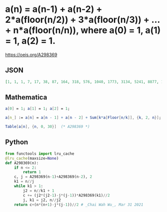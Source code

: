 # a\(n\) \= a\(n\-1\) \+ a\(n\-2\) \+ 2\*a\(floor\(n/2\)\) \+ 3\*a\(floor\(n/3\)\) \+ \.\.\. \+  n\*a\(floor\(n/n\)\), where a\(0\) \= 1, a\(1\) \= 1, a\(2\) \= 1\.
https://oeis.org/A298369
## JSON
```JSON
[1, 1, 1, 7, 17, 38, 87, 164, 318, 576, 1040, 1773, 3134, 5241, 8877, 14728, 24579, 40298, 66585, 108610, 178004, 289717, 472312, 766643, 1247081, 2021980, 3281557, 5316888, 8619474, 13957420, 22611507, 36603571, 59270152, 95931095, 155290091, 251310597]
```
## Mathematica
```Mathematica
a[0] = 1; a[1] = 1; a[2] = 1;
```
```Mathematica
a[n_] := a[n] = a[n - 1] + a[n - 2] + Sum[k*a[Floor[n/k]], {k, 2, n}];
```
```Mathematica
Table[a[n], {n, 0, 30}]  (* A298369 *)
```
## Python
```Python
from functools import lru_cache
@lru_cache(maxsize=None)
def A298369(n):
    if n <= 2:
        return 1
    c, j = A298369(n-1)+A298369(n-2), 2
    k1 = n//j
    while k1 > 1:
        j2 = n//k1 + 1
        c += (j2*(j2-1)-j*(j-1))*A298369(k1)//2
        j, k1 = j2, n//j2
    return c+(n*(n+1)-j*(j-1))//2 # _Chai Wah Wu_, Mar 31 2021
```

